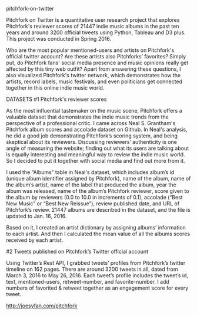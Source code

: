 <a ref="http://joesyfan.com/pitchfork">pitchfork-on-twitter</a>

Pitchfork on Twitter is a quantitative user research project that explores Pitchfork's reviewer scores of 21447 indie music albums in the past ten years and around 3200 official tweets using Python, Tableau and D3 plus. This project was conducted in Spring 2016.

Who are the most popular mentioned-users and artists on Pitchfork's official twitter account? Are these artists also Pitchforks’ favorites? Simply put, do Pitchfork fans' social media presence and music opinions really get affected by this tiny web outfit? Apart from answering these questions, I also visualized Pitchfork's twitter network, which demonstrates how the artists, record labels, music festivals, and even politicians get connected together in this online indie music world.


DATASETS
#1 Pitchfork's reviewer scores

As the most influential tastemaker on the music scene, Pitchfork offers a valuable dataset that demonstrates the indie music trends from the perspective of a professional critic. I came across Neal S. Grantham's Pitchfork album scores and accolade dataset on Github. In Neal's analysis, he did a good job demonstrating Pitchfork’s scoring system, and being skeptical about its reviewers. Discussing reviewers’ authenticity is one angle of measuring the website; finding out what its users are talking about is equally interesting and meaningful way to review the indie music world. So I decided to put it together with social media and find out more from it. 

I used the “Albums” table in Neal's dataset, which includes album’s id (unique album identifier assigned by Pitchfork), name of the album, name of the album’s artist, name of the label that produced the album, year the album was released, name of the album’s Pitchfork reviewer, score given to the album by reviewers (0.0 to 10.0 in increments of 0.1), accolade (“Best New Music” or “Best New Reissue”), review published date, and URL of Pitchfork’s review. 21447 albums are described in the dataset, and the file is updated to Jan. 16, 2016. 

Based on it, I created an artist dictionary by assigning albums’ information to each artist. And then I calculated the mean value of all the albums scores received by each artist.

 

#2 Tweets published on Pitchfork’s Twitter official account

Using Twitter’s Rest API, I grabbed tweets’ profiles from Pitchfork’s twitter timeline on 162 pages. There are around 3200 tweets in all, dated from March 3, 2016 to May 26, 2016. Each tweet’s profile includes the tweet’s id, text, mentioned-users, retweet-number, and favorite-number. I add numbers of favorited & retweet together as an engagement score for every tweet.

http://joesyfan.com/pitchfork
